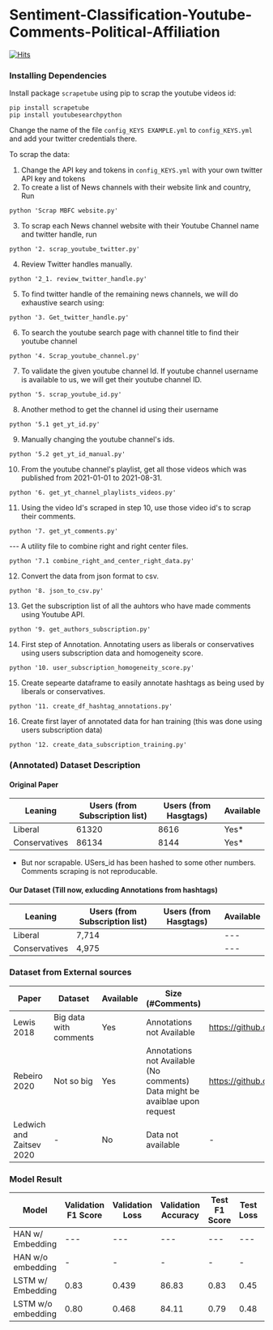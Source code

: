 # Sentiment-Classification-Youtube-Comments-Political-Affiliation

[![Hits](https://hits.seeyoufarm.com/api/count/incr/badge.svg?url=https%3A%2F%2Fgithub.com%2FMohammadWasil%2FSentiment-Classification-Youtube-Comments-Political-Affiliation&count_bg=%2379C83D&title_bg=%23555555&icon=&icon_color=%23E7E7E7&title=hits&edge_flat=false)](https://hits.seeyoufarm.com)

### Installing Dependencies
Install package `scrapetube` using pip to scrap the youtube videos id:
```
pip install scrapetube
pip install youtubesearchpython
```

Change the name of the file `config_KEYS EXAMPLE.yml` to `config_KEYS.yml` and add your twitter credentials there.

To scrap the data:
1. Change the API key and tokens in `config_KEYS.yml` with your own twitter API key and tokens
2. To create a list of News channels with their website link and country, Run
```{python}
python 'Scrap MBFC website.py'
```
3. To scrap each News channel website with their Youtube Channel name and twitter handle, run
```{python}
python '2. scrap_youtube_twitter.py'
```
4. Review Twitter handles manually.
```{python}
python '2_1. review_twitter_handle.py'
```
5. To find twitter handle of the remaining news channels, we will do exhaustive search using:
```{python}
python '3. Get_twitter_handle.py'
```
6. To search the youtube search page with channel title to find their youtube channel
```{python}
python '4. Scrap_youtube_channel.py'
```
7. To validate the given youtube channel Id. If youtube channel username is available to us, we will get their youtube channel ID.
```{python}
python '5. scrap_youtube_id.py'
```
8. Another method to get the channel id using their username
```{python}
python '5.1 get_yt_id.py'
```
9. Manually changing the youtube channel's ids.
```{python}
python '5.2 get_yt_id_manual.py'
```
10. From the youtube channel's playlist, get all those videos which was published from 2021-01-01 to 2021-08-31. 
```{python}
python '6. get_yt_channel_playlists_videos.py'
```
11. Using the video Id's scraped in step 10, use those video id's to scrap their comments.
```{python}
python '7. get_yt_comments.py'
```

--- A utility file to combine right and right center files.
```{python}
python '7.1 combine_right_and_center_right_data.py'
```

12. Convert the data from json format to csv.
```{python}
python '8. json_to_csv.py'
```

13. Get the subscription list of all the auhtors who have made comments using Youtube API.
```{python}
python '9. get_authors_subscription.py'
```

14. First step of Annotation. Annotating users as liberals or conservatives using users subscription data and homogeneity score.
```{python}
python '10. user_subscription_homogeneity_score.py'
```

15. Create sepearte dataframe to easily annotate hashtags as being used by liberals or conservatives.
```{python}
python '11. create_df_hashtag_annotations.py'
```

16. Create first layer of annotated data for han training (this was done using users subscription data)
```{python}
python '12. create_data_subscription_training.py'
```



### (Annotated) Dataset Description

#### Original Paper
| Leaning | Users (from Subscription list) | Users (from Hasgtags) | Available |
| --- | --- | --- | --- |
| Liberal | 61320 | 8616 | Yes* |
| Conservatives | 86134 | 8144 | Yes* |

* But nor scrapable. USers_id has been hashed to some other numbers. Comments scraping is not reproducable.


#### Our Dataset (Till now, exlucding Annotations from hashtags)
| Leaning | Users (from Subscription list) | Users (from Hasgtags) | Available |
| --- | --- | --- | --- |
| Liberal | 7,714 |  | --- |
| Conservatives | 4,975 |  | --- |

### Dataset from External sources
| Paper | Dataset | Available | Size (#Comments) | Github |
| --- | --- | --- | --- | --- |
| Lewis 2018 | Big data with comments | Yes | Annotations not Available | https://github.com/RSButner/Alt_Inf_Net |
| Rebeiro 2020 | Not so big | Yes | Annotations not Available (No comments) Data might be avaiblae upon request | https://github.com/manoelhortaribeiro/radicalization_youtube |
| Ledwich and Zaitsev 2020 | - | No | Data not available | - |

### Model Result

| Model | Validation F1 Score  | Validation Loss | Validation Accuracy | Test F1 Score | Test Loss | Test Accuracy |
| --- | --- | --- | --- | --- | --- | --- |
| HAN w/ Embedding | --- | --- | --- | --- | --- | --- |
| HAN w/o embedding | - | - | - | - | - | - |
| LSTM w/ Embedding | 0.83 | 0.439 | 86.83 | 0.83 | 0.45 | 86.05 |
| LSTM w/o embedding | 0.80 | 0.468 | 84.11 | 0.79 | 0.48 | 82.56 |




